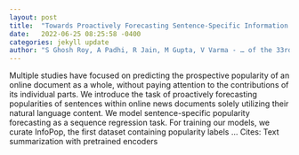 ```yaml
---
layout: post
title:  "Towards Proactively Forecasting Sentence-Specific Information Popularity within Online News Documents"
date:   2022-06-25 08:25:58 -0400
categories: jekyll update
author: "S Ghosh Roy, A Padhi, R Jain, M Gupta, V Varma - … of the 33rd ACM Conference on …, 2022"
---
```

Multiple studies have focused on predicting the prospective popularity of an online document as a whole, without paying attention to the contributions of its individual parts. We introduce the task of proactively forecasting popularities of sentences within online news documents solely utilizing their natural language content. We model sentence-specific popularity forecasting as a sequence regression task. For training our models, we curate InfoPop, the first dataset containing popularity labels …
Cites: ‪Text summarization with pretrained encoders‬  